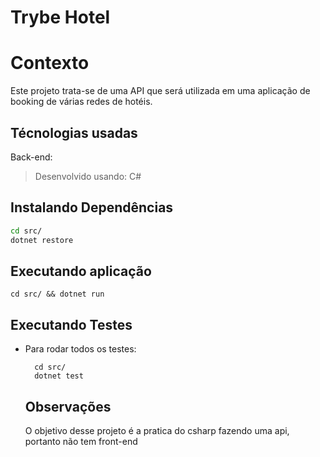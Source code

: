 # Trybe Hotel

# Contexto
Este projeto trata-se de uma API que será utilizada em uma aplicação de booking de várias redes de hotéis.

## Técnologias usadas

Back-end:
> Desenvolvido usando: C#

## Instalando Dependências

```bash
cd src/ 
dotnet restore
```

## Executando aplicação

  ```
  cd src/ && dotnet run
  ```

## Executando Testes

* Para rodar todos os testes:

  ```
    cd src/ 
    dotnet test
  ```

  ## Observações
  O objetivo desse projeto é a pratica do csharp fazendo uma api, portanto não tem front-end 
